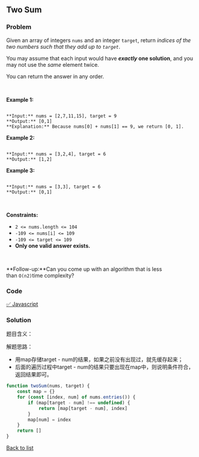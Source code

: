 Two Sum
---
### Problem
Given an array of integers `nums` and an integer `target`, return *indices of the two numbers such that they add up to `target`*.


You may assume that each input would have ***exactly* one solution**, and you may not use the *same* element twice.


You can return the answer in any order.


 


**Example 1:**



```

**Input:** nums = [2,7,11,15], target = 9
**Output:** [0,1]
**Explanation:** Because nums[0] + nums[1] == 9, we return [0, 1].

```

**Example 2:**



```

**Input:** nums = [3,2,4], target = 6
**Output:** [1,2]

```

**Example 3:**



```

**Input:** nums = [3,3], target = 6
**Output:** [0,1]

```

 


**Constraints:**


* `2 <= nums.length <= 104`
* `-109 <= nums[i] <= 109`
* `-109 <= target <= 109`
* **Only one valid answer exists.**


 


**Follow-up:**Can you come up with an algorithm that is less than `O(n2)`time complexity?
### Code
[✅ Javascript](./solution.js)
### Solution 
题目含义：

解题思路：
- 用map存储target - num的结果，如果之前没有出现过，就先缓存起来；
- 后面的遍历过程中target - num的结果只要出现在map中，则说明条件符合，返回结果即可。

```javascript
function twoSum(nums, target) {
    const map = {}
    for (const [index, num] of nums.entries()) {
        if (map[target - num] !== undefined) {
            return [map[target - num], index]
        }
        map[num] = index
    }
    return []
}
```
[Back to list](../README.md)